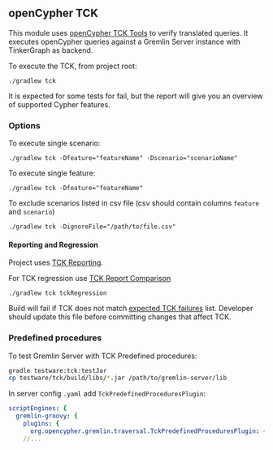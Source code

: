 ## openCypher TCK

This module uses [openCypher TCK Tools](https://github.com/opencypher/openCypher/tree/master/tools/tck-api) to verify translated queries. It executes openCypher queries against a Gremlin Server instance with TinkerGraph as backend.

To execute the TCK, from project root:

```
./gradlew tck
``` 

It is expected for some tests for fail, but the report will give you an overview of supported Cypher features.

### Options

To execute single scenario:

```
./gradlew tck -Dfeature="featureName" -Dscenario="scenarioName"
```

To execute single feature:

```
./gradlew tck -Dfeature="featureName"
``` 

To exclude scenarios listed in csv file (csv should contain columns `feature` and `scenario`)

```
./gradlew tck -DignoreFile="/path/to/file.csv"
```

#### Reporting and Regression

Project uses [TCK Reporting](https://github.com/opencypher/openCypher/tree/master/tools/tck-reporting).

For TCK regression use [TCK Report Comparison](https://github.com/opencypher/openCypher/tree/master/tools/tck-report-comparison)

```
./gradlew tck tckRegression
```

Build will fail if TCK does not match [expected TCK failures](src/test/resources/tck-failing.csv) list.
Developer should update this file before committing changes that affect TCK.

### Predefined procedures

To test Gremlin Server with TCK Predefined procedures:

```bash
gradle testware:tck:testJar
cp testware/tck/build/libs/*.jar /path/to/gremlin-server/lib
```

In server config `.yaml` add `TckPredefinedProceduresPlugin`:

```yaml
scriptEngines: {
  gremlin-groovy: {
    plugins: { 
      org.opencypher.gremlin.traversal.TckPredefinedProceduresPlugin: {}
    //...
```  
